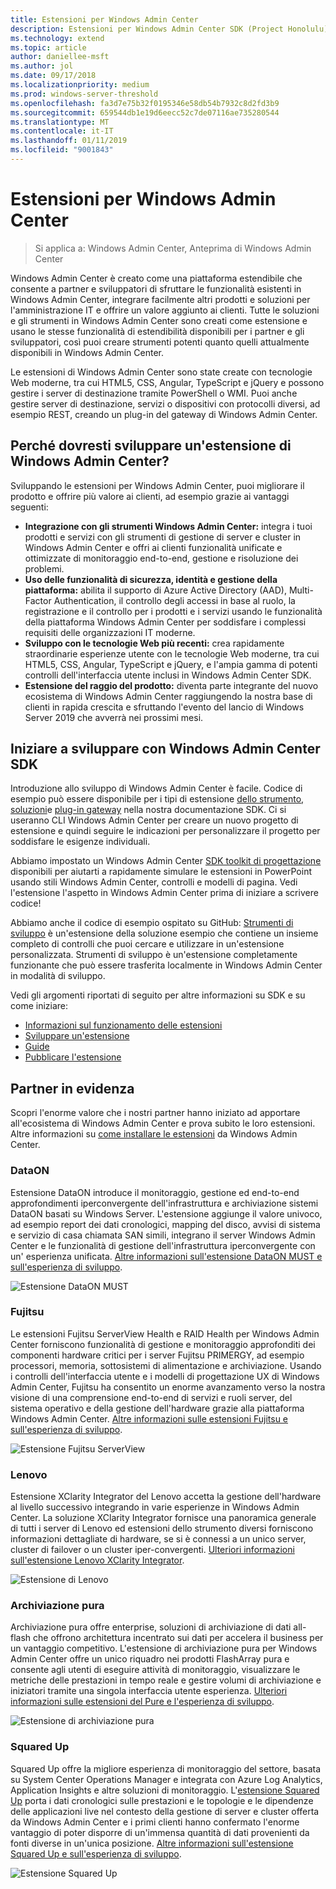 ```yaml
---
title: Estensioni per Windows Admin Center
description: Estensioni per Windows Admin Center SDK (Project Honolulu)
ms.technology: extend
ms.topic: article
author: daniellee-msft
ms.author: jol
ms.date: 09/17/2018
ms.localizationpriority: medium
ms.prod: windows-server-threshold
ms.openlocfilehash: fa3d7e75b32f0195346e58db54b7932c8d2fd3b9
ms.sourcegitcommit: 659544db1e19d6eecc52c7de07116ae735280544
ms.translationtype: MT
ms.contentlocale: it-IT
ms.lasthandoff: 01/11/2019
ms.locfileid: "9001843"
---
```

# Estensioni per Windows Admin Center

>Si applica a: Windows Admin Center, Anteprima di Windows Admin Center

Windows Admin Center è creato come una piattaforma estendibile che consente a partner e sviluppatori di sfruttare le funzionalità esistenti in Windows Admin Center, integrare facilmente altri prodotti e soluzioni per l'amministrazione IT e offrire un valore aggiunto ai clienti. Tutte le soluzioni e gli strumenti in Windows Admin Center sono creati come estensione e usano le stesse funzionalità di estendibilità disponibili per i partner e gli sviluppatori, così puoi creare strumenti potenti quanto quelli attualmente disponibili in Windows Admin Center.

Le estensioni di Windows Admin Center sono state create con tecnologie Web moderne, tra cui HTML5, CSS, Angular, TypeScript e jQuery e possono gestire i server di destinazione tramite PowerShell o WMI. Puoi anche gestire server di destinazione, servizi o dispositivi con protocolli diversi, ad esempio REST, creando un plug-in del gateway di Windows Admin Center.

## Perché dovresti sviluppare un'estensione di Windows Admin Center?

Sviluppando le estensioni per Windows Admin Center, puoi migliorare il prodotto e offrire più valore ai clienti, ad esempio grazie ai vantaggi seguenti:

- **Integrazione con gli strumenti Windows Admin Center:** integra i tuoi prodotti e servizi con gli strumenti di gestione di server e cluster in Windows Admin Center e offri ai clienti funzionalità unificate e ottimizzate di monitoraggio end-to-end, gestione e risoluzione dei problemi.
- **Uso delle funzionalità di sicurezza, identità e gestione della piattaforma:** abilita il supporto di Azure Active Directory (AAD), Multi-Factor Authentication, il controllo degli accessi in base al ruolo, la registrazione e il controllo per i prodotti e i servizi usando le funzionalità della piattaforma Windows Admin Center per soddisfare i complessi requisiti delle organizzazioni IT moderne.
- **Sviluppo con le tecnologie Web più recenti:** crea rapidamente straordinarie esperienze utente con le tecnologie Web moderne, tra cui HTML5, CSS, Angular, TypeScript e jQuery, e l'ampia gamma di potenti controlli dell'interfaccia utente inclusi in Windows Admin Center SDK.
- **Estensione del raggio del prodotto:** diventa parte integrante del nuovo ecosistema di Windows Admin Center raggiungendo la nostra base di clienti in rapida crescita e sfruttando l'evento del lancio di Windows Server 2019 che avverrà nei prossimi mesi.

## Iniziare a sviluppare con Windows Admin Center SDK

Introduzione allo sviluppo di Windows Admin Center è facile.  Codice di esempio può essere disponibile per i tipi di estensione [dello strumento](develop-tool.md), [soluzioni](develop-solution.md)e [plug-in gateway](develop-gateway-plugin.md) nella nostra documentazione SDK. Ci si useranno CLI Windows Admin Center per creare un nuovo progetto di estensione e quindi seguire le indicazioni per personalizzare il progetto per soddisfare le esigenze individuali.

Abbiamo impostato un Windows Admin Center [SDK toolkit di progettazione](https://github.com/Microsoft/windows-admin-center-sdk/blob/master/WindowsAdminCenterDesignToolkit.zip) disponibili per aiutarti a rapidamente simulare le estensioni in PowerPoint usando stili Windows Admin Center, controlli e modelli di pagina. Vedi l'estensione l'aspetto in Windows Admin Center prima di iniziare a scrivere codice!

Abbiamo anche il codice di esempio ospitato su GitHub: [Strumenti di sviluppo](https://aka.ms/wacsdk) è un'estensione della soluzione esempio che contiene un insieme completo di controlli che puoi cercare e utilizzare in un'estensione personalizzata. Strumenti di sviluppo è un'estensione completamente funzionante che può essere trasferita localmente in Windows Admin Center in modalità di sviluppo.

Vedi gli argomenti riportati di seguito per altre informazioni su SDK e su come iniziare:

- [Informazioni sul funzionamento delle estensioni](understand-extensions.md)
- [Sviluppare un'estensione](developing-extensions.md)
- [Guide](guides.md)
- [Pubblicare l'estensione](publish-extensions.md)

## Partner in evidenza

Scopri l'enorme valore che i nostri partner hanno iniziato ad apportare all'ecosistema di Windows Admin Center e prova subito le loro estensioni. Altre informazioni su [come installare le estensioni](../configure/using-extensions.md) da Windows Admin Center.

### DataON

Estensione DataON introduce il monitoraggio, gestione ed end-to-end approfondimenti iperconvergente dell'infrastruttura e archiviazione sistemi DataON basati su Windows Server. L'estensione aggiunge il valore univoco, ad esempio report dei dati cronologici, mapping del disco, avvisi di sistema e servizio di casa chiamata SAN simili, integrano il server Windows Admin Center e le funzionalità di gestione dell'infrastruttura iperconvergente con un' esperienza unificata. [Altre informazioni sull'estensione DataON MUST e sull'esperienza di sviluppo](case-studies/dataon.md).

![Estensione DataON MUST](../media/extensibility-overview/dataon-must-extension.png)

### Fujitsu

Le estensioni Fujitsu ServerView Health e RAID Health per Windows Admin Center forniscono funzionalità di gestione e monitoraggio approfonditi dei componenti hardware critici per i server Fujitsu PRIMERGY, ad esempio processori, memoria, sottosistemi di alimentazione e archiviazione. Usando i controlli dell'interfaccia utente e i modelli di progettazione UX di Windows Admin Center, Fujitsu ha consentito un enorme avanzamento verso la nostra visione di una comprensione end-to-end di servizi e ruoli server, del sistema operativo e della gestione dell'hardware grazie alla piattaforma Windows Admin Center. [Altre informazioni sulle estensioni Fujitsu e sull'esperienza di sviluppo](case-studies/fujitsu.md).

![Estensione Fujitsu ServerView](../media/extensibility-overview/fujitsu-serverview-extension.png)

### Lenovo

Estensione XClarity Integrator del Lenovo accetta la gestione dell'hardware al livello successivo integrando in varie esperienze in Windows Admin Center. La soluzione XClarity Integrator fornisce una panoramica generale di tutti i server di Lenovo ed estensioni dello strumento diversi forniscono informazioni dettagliate di hardware, se si è connessi a un unico server, cluster di failover o un cluster iper-convergenti. [Ulteriori informazioni sull'estensione Lenovo XClarity Integrator](case-studies/lenovo.md).

![Estensione di Lenovo](../media/extensibility-overview/lenovo-extension.png)

### Archiviazione pura

Archiviazione pura offre enterprise, soluzioni di archiviazione di dati all-flash che offrono architettura incentrato sui dati per accelera il business per un vantaggio competitivo. L'estensione di archiviazione pura per Windows Admin Center offre un unico riquadro nei prodotti FlashArray pura e consente agli utenti di eseguire attività di monitoraggio, visualizzare le metriche delle prestazioni in tempo reale e gestire volumi di archiviazione e iniziatori tramite una singola interfaccia utente esperienza. [Ulteriori informazioni sulle estensioni del Pure e l'esperienza di sviluppo](case-studies/purestorage.md).

![Estensione di archiviazione pura](../media/extensibility-overview/purestorage-extension.png)

### Squared Up

Squared Up offre la migliore esperienza di monitoraggio del settore, basata su System Center Operations Manager e integrata con Azure Log Analytics, Application Insights e altre soluzioni di monitoraggio. L'[estensione Squared Up](https://squaredup.com/product/honolulu/windows-admin-center-extension/?utm_source=microsoft-docs&utm_medium=public-relations&utm_campaign=honolulu) porta i dati cronologici sulle prestazioni e le topologie e le dipendenze delle applicazioni live nel contesto della gestione di server e cluster offerta da Windows Admin Center e i primi clienti hanno confermato l'enorme vantaggio di poter disporre di un'immensa quantità di dati provenienti da fonti diverse in un'unica posizione. [Altre informazioni sull'estensione Squared Up e sull'esperienza di sviluppo](case-studies/squared-up.md).

![Estensione Squared Up](../media/extensibility-overview/squaredup-extension.png)
